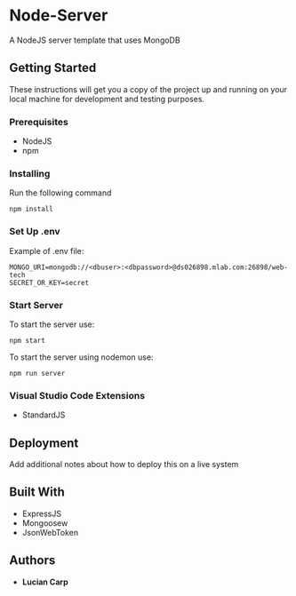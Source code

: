 # Node-Server

A NodeJS server template that uses MongoDB

## Getting Started

These instructions will get you a copy of the project up and running on your local machine for development and testing purposes.

### Prerequisites

* NodeJS
* npm

### Installing

Run the following command

```
npm install
```

### Set Up .env
Example of .env file:
```
MONGO_URI=mongodb://<dbuser>:<dbpassword>@ds026898.mlab.com:26898/web-tech
SECRET_OR_KEY=secret
```

### Start Server
To start the server use:
```
npm start
```
To start the server using nodemon use:
```
npm run server
```

### Visual Studio Code Extensions 
* StandardJS


## Deployment

Add additional notes about how to deploy this on a live system

## Built With

* ExpressJS
* Mongoosew
* JsonWebToken

## Authors

* **Lucian Carp**
